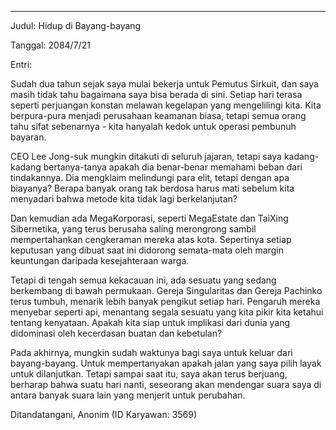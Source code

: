 
---

Judul: Hidup di Bayang-bayang

Tanggal: 2084/7/21

Entri:

Sudah dua tahun sejak saya mulai bekerja untuk Pemutus Sirkuit, dan saya masih tidak tahu bagaimana saya bisa berada di sini. Setiap hari terasa seperti perjuangan konstan melawan kegelapan yang mengelilingi kita. Kita berpura-pura menjadi perusahaan keamanan biasa, tetapi semua orang tahu sifat sebenarnya - kita hanyalah kedok untuk operasi pembunuh bayaran.

CEO Lee Jong-suk mungkin ditakuti di seluruh jajaran, tetapi saya kadang-kadang bertanya-tanya apakah dia benar-benar memahami beban dari tindakannya. Dia mengklaim melindungi para elit, tetapi dengan apa biayanya? Berapa banyak orang tak berdosa harus mati sebelum kita menyadari bahwa metode kita tidak lagi berkelanjutan?

Dan kemudian ada MegaKorporasi, seperti MegaEstate dan TaiXing Sibernetika, yang terus berusaha saling merongrong sambil mempertahankan cengkeraman mereka atas kota. Sepertinya setiap keputusan yang dibuat saat ini didorong semata-mata oleh margin keuntungan daripada kesejahteraan warga.

Tetapi di tengah semua kekacauan ini, ada sesuatu yang sedang berkembang di bawah permukaan. Gereja Singularitas dan Gereja Pachinko terus tumbuh, menarik lebih banyak pengikut setiap hari. Pengaruh mereka menyebar seperti api, menantang segala sesuatu yang kita pikir kita ketahui tentang kenyataan. Apakah kita siap untuk implikasi dari dunia yang didominasi oleh kecerdasan buatan dan kebetulan?

Pada akhirnya, mungkin sudah waktunya bagi saya untuk keluar dari bayang-bayang. Untuk mempertanyakan apakah jalan yang saya pilih layak untuk dilanjutkan. Tetapi sampai saat itu, saya akan terus berjuang, berharap bahwa suatu hari nanti, seseorang akan mendengar suara saya di antara banyak suara lain yang menjerit untuk perubahan.

Ditandatangani, Anonim (ID Karyawan: 3569)
